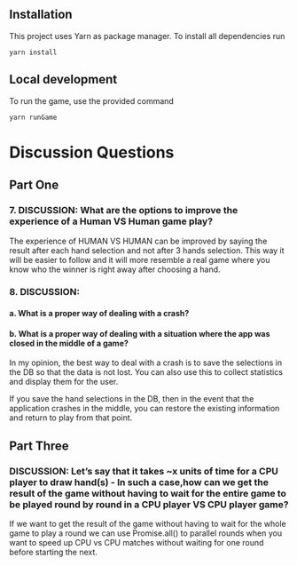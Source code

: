 ## Installation

This project uses Yarn as package manager. To install all dependencies run

```
yarn install
```

## Local development

To run the game, use the provided command

```
yarn runGame
```

# Discussion Questions

## Part One

### 7. DISCUSSION: What are the options to improve the experience of a Human VS Human game play?

The experience of HUMAN VS HUMAN can be improved by saying the result after each hand selection and not after 3 hands selection.
This way it will be easier to follow and it will more resemble a real game where you know who the winner is right away after choosing a hand.

### 8. DISCUSSION:

#### a. What is a proper way of dealing with a crash?

#### b. What is a proper way of dealing with a situation where the app was closed in the middle of a game?

In my opinion, the best way to deal with a crash is to save the selections in the DB so that the data is not lost. You can also use this to collect statistics and display them for the user.

If you save the hand selections in the DB, then in the event that the application crashes in the middle, you can restore the existing information and return to play from that point.

## Part Three

### DISCUSSION: Let’s say that it takes ~x units of time for a CPU player to draw hand(s) - In such a case,how can we get the result of the game without having to wait for the entire game to be played round by round in a CPU player VS CPU player game?

If we want to get the result of the game without having to wait for the whole game to play a round we can use Promise.all() to parallel rounds when you want to speed up CPU vs CPU matches without waiting for one round before starting the next.
